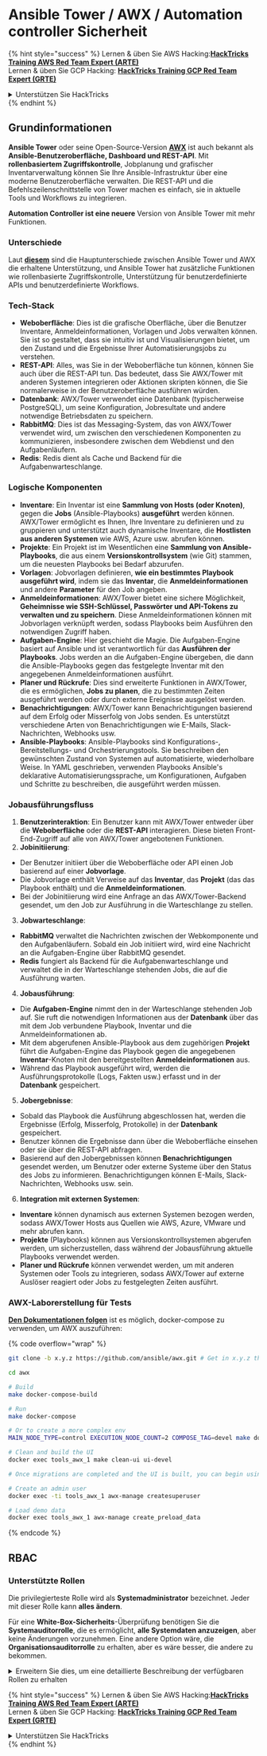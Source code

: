 # Ansible Tower / AWX / Automation controller Sicherheit

{% hint style="success" %}
Lernen & üben Sie AWS Hacking:<img src="../.gitbook/assets/image (1) (1) (1) (1).png" alt="" data-size="line">[**HackTricks Training AWS Red Team Expert (ARTE)**](https://training.hacktricks.xyz/courses/arte)<img src="../.gitbook/assets/image (1) (1) (1) (1).png" alt="" data-size="line">\
Lernen & üben Sie GCP Hacking: <img src="../.gitbook/assets/image (2) (1).png" alt="" data-size="line">[**HackTricks Training GCP Red Team Expert (GRTE)**<img src="../.gitbook/assets/image (2) (1).png" alt="" data-size="line">](https://training.hacktricks.xyz/courses/grte)

<details>

<summary>Unterstützen Sie HackTricks</summary>

* Überprüfen Sie die [**Abonnementpläne**](https://github.com/sponsors/carlospolop)!
* **Treten Sie der** 💬 [**Discord-Gruppe**](https://discord.gg/hRep4RUj7f) oder der [**Telegram-Gruppe**](https://t.me/peass) bei oder **folgen** Sie uns auf **Twitter** 🐦 [**@hacktricks\_live**](https://twitter.com/hacktricks_live)**.**
* **Teilen Sie Hacking-Tricks, indem Sie PRs an die** [**HackTricks**](https://github.com/carlospolop/hacktricks) und [**HackTricks Cloud**](https://github.com/carlospolop/hacktricks-cloud) GitHub-Repos senden.

</details>
{% endhint %}

## Grundinformationen

**Ansible Tower** oder seine Open-Source-Version [**AWX**](https://github.com/ansible/awx) ist auch bekannt als **Ansible-Benutzeroberfläche, Dashboard und REST-API**. Mit **rollenbasiertem Zugriffskontrolle**, Jobplanung und grafischer Inventarverwaltung können Sie Ihre Ansible-Infrastruktur über eine moderne Benutzeroberfläche verwalten. Die REST-API und die Befehlszeilenschnittstelle von Tower machen es einfach, sie in aktuelle Tools und Workflows zu integrieren.

**Automation Controller ist eine neuere** Version von Ansible Tower mit mehr Funktionen.

### Unterschiede

Laut [**diesem**](https://blog.devops.dev/ansible-tower-vs-awx-under-the-hood-65cfec78db00) sind die Hauptunterschiede zwischen Ansible Tower und AWX die erhaltene Unterstützung, und Ansible Tower hat zusätzliche Funktionen wie rollenbasierte Zugriffskontrolle, Unterstützung für benutzerdefinierte APIs und benutzerdefinierte Workflows.

### Tech-Stack

* **Weboberfläche**: Dies ist die grafische Oberfläche, über die Benutzer Inventare, Anmeldeinformationen, Vorlagen und Jobs verwalten können. Sie ist so gestaltet, dass sie intuitiv ist und Visualisierungen bietet, um den Zustand und die Ergebnisse Ihrer Automatisierungsjobs zu verstehen.
* **REST-API**: Alles, was Sie in der Weboberfläche tun können, können Sie auch über die REST-API tun. Das bedeutet, dass Sie AWX/Tower mit anderen Systemen integrieren oder Aktionen skripten können, die Sie normalerweise in der Benutzeroberfläche ausführen würden.
* **Datenbank**: AWX/Tower verwendet eine Datenbank (typischerweise PostgreSQL), um seine Konfiguration, Jobresultate und andere notwendige Betriebsdaten zu speichern.
* **RabbitMQ**: Dies ist das Messaging-System, das von AWX/Tower verwendet wird, um zwischen den verschiedenen Komponenten zu kommunizieren, insbesondere zwischen dem Webdienst und den Aufgabenläufern.
* **Redis**: Redis dient als Cache und Backend für die Aufgabenwarteschlange.

### Logische Komponenten

* **Inventare**: Ein Inventar ist eine **Sammlung von Hosts (oder Knoten)**, gegen die **Jobs** (Ansible-Playbooks) **ausgeführt** werden können. AWX/Tower ermöglicht es Ihnen, Ihre Inventare zu definieren und zu gruppieren und unterstützt auch dynamische Inventare, die **Hostlisten aus anderen Systemen** wie AWS, Azure usw. abrufen können.
* **Projekte**: Ein Projekt ist im Wesentlichen eine **Sammlung von Ansible-Playbooks**, die aus einem **Versionskontrollsystem** (wie Git) stammen, um die neuesten Playbooks bei Bedarf abzurufen.
* **Vorlagen**: Jobvorlagen definieren, **wie ein bestimmtes Playbook ausgeführt wird**, indem sie das **Inventar**, die **Anmeldeinformationen** und andere **Parameter** für den Job angeben.
* **Anmeldeinformationen**: AWX/Tower bietet eine sichere Möglichkeit, **Geheimnisse wie SSH-Schlüssel, Passwörter und API-Tokens zu verwalten und zu speichern**. Diese Anmeldeinformationen können mit Jobvorlagen verknüpft werden, sodass Playbooks beim Ausführen den notwendigen Zugriff haben.
* **Aufgaben-Engine**: Hier geschieht die Magie. Die Aufgaben-Engine basiert auf Ansible und ist verantwortlich für das **Ausführen der Playbooks**. Jobs werden an die Aufgaben-Engine übergeben, die dann die Ansible-Playbooks gegen das festgelegte Inventar mit den angegebenen Anmeldeinformationen ausführt.
* **Planer und Rückrufe**: Dies sind erweiterte Funktionen in AWX/Tower, die es ermöglichen, **Jobs zu planen**, die zu bestimmten Zeiten ausgeführt werden oder durch externe Ereignisse ausgelöst werden.
* **Benachrichtigungen**: AWX/Tower kann Benachrichtigungen basierend auf dem Erfolg oder Misserfolg von Jobs senden. Es unterstützt verschiedene Arten von Benachrichtigungen wie E-Mails, Slack-Nachrichten, Webhooks usw.
* **Ansible-Playbooks**: Ansible-Playbooks sind Konfigurations-, Bereitstellungs- und Orchestrierungstools. Sie beschreiben den gewünschten Zustand von Systemen auf automatisierte, wiederholbare Weise. In YAML geschrieben, verwenden Playbooks Ansible's deklarative Automatisierungssprache, um Konfigurationen, Aufgaben und Schritte zu beschreiben, die ausgeführt werden müssen.

### Jobausführungsfluss

1. **Benutzerinteraktion**: Ein Benutzer kann mit AWX/Tower entweder über die **Weboberfläche** oder die **REST-API** interagieren. Diese bieten Front-End-Zugriff auf alle von AWX/Tower angebotenen Funktionen.
2. **Jobinitiierung**:
* Der Benutzer initiiert über die Weboberfläche oder API einen Job basierend auf einer **Jobvorlage**.
* Die Jobvorlage enthält Verweise auf das **Inventar**, das **Projekt** (das das Playbook enthält) und die **Anmeldeinformationen**.
* Bei der Jobinitiierung wird eine Anfrage an das AWX/Tower-Backend gesendet, um den Job zur Ausführung in die Warteschlange zu stellen.
3. **Jobwarteschlange**:
* **RabbitMQ** verwaltet die Nachrichten zwischen der Webkomponente und den Aufgabenläufern. Sobald ein Job initiiert wird, wird eine Nachricht an die Aufgaben-Engine über RabbitMQ gesendet.
* **Redis** fungiert als Backend für die Aufgabenwarteschlange und verwaltet die in der Warteschlange stehenden Jobs, die auf die Ausführung warten.
4. **Jobausführung**:
* Die **Aufgaben-Engine** nimmt den in der Warteschlange stehenden Job auf. Sie ruft die notwendigen Informationen aus der **Datenbank** über das mit dem Job verbundene Playbook, Inventar und die Anmeldeinformationen ab.
* Mit dem abgerufenen Ansible-Playbook aus dem zugehörigen **Projekt** führt die Aufgaben-Engine das Playbook gegen die angegebenen **Inventar**-Knoten mit den bereitgestellten **Anmeldeinformationen** aus.
* Während das Playbook ausgeführt wird, werden die Ausführungsprotokolle (Logs, Fakten usw.) erfasst und in der **Datenbank** gespeichert.
5. **Jobergebnisse**:
* Sobald das Playbook die Ausführung abgeschlossen hat, werden die Ergebnisse (Erfolg, Misserfolg, Protokolle) in der **Datenbank** gespeichert.
* Benutzer können die Ergebnisse dann über die Weboberfläche einsehen oder sie über die REST-API abfragen.
* Basierend auf den Jobergebnissen können **Benachrichtigungen** gesendet werden, um Benutzer oder externe Systeme über den Status des Jobs zu informieren. Benachrichtigungen können E-Mails, Slack-Nachrichten, Webhooks usw. sein.
6. **Integration mit externen Systemen**:
* **Inventare** können dynamisch aus externen Systemen bezogen werden, sodass AWX/Tower Hosts aus Quellen wie AWS, Azure, VMware und mehr abrufen kann.
* **Projekte** (Playbooks) können aus Versionskontrollsystemen abgerufen werden, um sicherzustellen, dass während der Jobausführung aktuelle Playbooks verwendet werden.
* **Planer und Rückrufe** können verwendet werden, um mit anderen Systemen oder Tools zu integrieren, sodass AWX/Tower auf externe Auslöser reagiert oder Jobs zu festgelegten Zeiten ausführt.

### AWX-Laborerstellung für Tests

[**Den Dokumentationen folgen**](https://github.com/ansible/awx/blob/devel/tools/docker-compose/README.md) ist es möglich, docker-compose zu verwenden, um AWX auszuführen:

{% code overflow="wrap" %}
```bash
git clone -b x.y.z https://github.com/ansible/awx.git # Get in x.y.z the latest release version

cd awx

# Build
make docker-compose-build

# Run
make docker-compose

# Or to create a more complex env
MAIN_NODE_TYPE=control EXECUTION_NODE_COUNT=2 COMPOSE_TAG=devel make docker-compose

# Clean and build the UI
docker exec tools_awx_1 make clean-ui ui-devel

# Once migrations are completed and the UI is built, you can begin using AWX. The UI can be reached in your browser at https://localhost:8043/#/home, and the API can be found at https://localhost:8043/api/v2.

# Create an admin user
docker exec -ti tools_awx_1 awx-manage createsuperuser

# Load demo data
docker exec tools_awx_1 awx-manage create_preload_data
```
{% endcode %}

## RBAC

### Unterstützte Rollen

Die privilegierteste Rolle wird als **Systemadministrator** bezeichnet. Jeder mit dieser Rolle kann **alles ändern**.

Für eine **White-Box-Sicherheits**-Überprüfung benötigen Sie die **Systemauditorrolle**, die es ermöglicht, **alle Systemdaten anzuzeigen**, aber keine Änderungen vorzunehmen. Eine andere Option wäre, die **Organisationsauditorrolle** zu erhalten, aber es wäre besser, die andere zu bekommen.

<details>

<summary>Erweitern Sie dies, um eine detaillierte Beschreibung der verfügbaren Rollen zu erhalten</summary>

1. **Systemadministrator**:
* Dies ist die Superuser-Rolle mit Berechtigungen zum Zugriff auf und zur Änderung aller Ressourcen im System.
* Sie können alle Organisationen, Teams, Projekte, Inventare, Jobvorlagen usw. verwalten.
2. **Systemauditor**:
* Benutzer mit dieser Rolle können alle Systemdaten anzeigen, aber keine Änderungen vornehmen.
* Diese Rolle ist für Compliance und Aufsicht konzipiert.
3. **Organisationsrollen**:
* **Admin**: Vollständige Kontrolle über die Ressourcen der Organisation.
* **Auditor**: Nur-Lese-Zugriff auf die Ressourcen der Organisation.
* **Mitglied**: Grundlegende Mitgliedschaft in einer Organisation ohne spezifische Berechtigungen.
* **Ausführen**: Kann Jobvorlagen innerhalb der Organisation ausführen.
* **Lesen**: Kann die Ressourcen der Organisation anzeigen.
4. **Projektrollen**:
* **Admin**: Kann das Projekt verwalten und ändern.
* **Verwenden**: Kann das Projekt in einer Jobvorlage verwenden.
* **Aktualisieren**: Kann das Projekt mit SCM (Source Control) aktualisieren.
5. **Inventarrollen**:
* **Admin**: Kann das Inventar verwalten und ändern.
* **Ad Hoc**: Kann Ad-hoc-Befehle im Inventar ausführen.
* **Aktualisieren**: Kann die Inventarquelle aktualisieren.
* **Verwenden**: Kann das Inventar in einer Jobvorlage verwenden.
* **Lesen**: Nur-Lese-Zugriff.
6. **Jobvorlagenrollen**:
* **Admin**: Kann die Jobvorlage verwalten und ändern.
* **Ausführen**: Kann den Job ausführen.
* **Lesen**: Nur-Lese-Zugriff.
7. **Berechtigungsrollen**:
* **Admin**: Kann die Berechtigungen verwalten und ändern.
* **Verwenden**: Kann die Berechtigungen in Jobvorlagen oder anderen relevanten Ressourcen verwenden.
* **Lesen**: Nur-Lese-Zugriff.
8. **Teamrollen**:
* **Mitglied**: Teil des Teams, aber ohne spezifische Berechtigungen.
* **Admin**: Kann die Mitglieder des Teams und die zugehörigen Ressourcen verwalten.
9. **Workflow-Rollen**:
* **Admin**: Kann den Workflow verwalten und ändern.
* **Ausführen**: Kann den Workflow ausführen.
* **Lesen**: Nur-Lese-Zugriff.

</details>

{% hint style="success" %}
Lernen & üben Sie AWS Hacking:<img src="../.gitbook/assets/image (1) (1) (1) (1).png" alt="" data-size="line">[**HackTricks Training AWS Red Team Expert (ARTE)**](https://training.hacktricks.xyz/courses/arte)<img src="../.gitbook/assets/image (1) (1) (1) (1).png" alt="" data-size="line">\
Lernen & üben Sie GCP Hacking: <img src="../.gitbook/assets/image (2) (1).png" alt="" data-size="line">[**HackTricks Training GCP Red Team Expert (GRTE)**<img src="../.gitbook/assets/image (2) (1).png" alt="" data-size="line">](https://training.hacktricks.xyz/courses/grte)

<details>

<summary>Unterstützen Sie HackTricks</summary>

* Überprüfen Sie die [**Abonnementpläne**](https://github.com/sponsors/carlospolop)!
* **Treten Sie der** 💬 [**Discord-Gruppe**](https://discord.gg/hRep4RUj7f) oder der [**Telegram-Gruppe**](https://t.me/peass) bei oder **folgen** Sie uns auf **Twitter** 🐦 [**@hacktricks\_live**](https://twitter.com/hacktricks_live)**.**
* **Teilen Sie Hacking-Tricks, indem Sie PRs an die** [**HackTricks**](https://github.com/carlospolop/hacktricks) und [**HackTricks Cloud**](https://github.com/carlospolop/hacktricks-cloud) GitHub-Repos senden.

</details>
{% endhint %}
